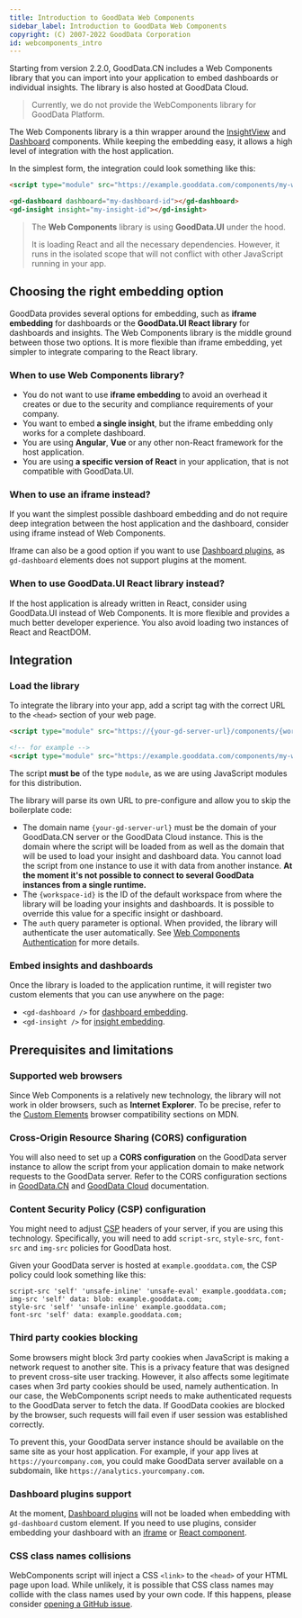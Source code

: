 ```yaml
---
title: Introduction to GoodData Web Components
sidebar_label: Introduction to GoodData Web Components
copyright: (C) 2007-2022 GoodData Corporation
id: webcomponents_intro
---
```


Starting from version 2.2.0, GoodData.CN includes a Web Components library that you can import into your application
to embed dashboards or individual insights. The library is also hosted at GoodData Cloud.

> Currently, we do not provide the WebComponents library for GoodData Platform.

The Web Components library is a thin wrapper around the [InsightView][1] and [Dashboard][2] components. While keeping the embedding easy, it allows a high level of integration with the host application. 

In the simplest form, the integration could look something like this:

```html
<script type="module" src="https://example.gooddata.com/components/my-workspace-id.js?auth=sso"></script>

<gd-dashboard dashboard="my-dashboard-id"></gd-dashboard>
<gd-insight insight="my-insight-id"></gd-insight>
```

> The **Web Components** library is using **GoodData.UI** under the hood. 
>
>It is loading React and all the necessary dependencies. However, it runs in the isolated scope that will not conflict with other JavaScript running in your app.

## Choosing the right embedding option

GoodData provides several options for embedding, such as **iframe embedding** for dashboards or the  **GoodData.UI React library** for dashboards and insights. The Web Components library is the middle ground between those two options. It is
more flexible than iframe embedding, yet simpler to integrate comparing to the React library. 

### When to use Web Components library?

* You do not want to use **iframe embedding** to avoid an overhead it creates or due to the security and compliance requirements of your company.
* You want to embed **a single insight**, but the iframe embedding only works for a complete dashboard.
* You are using **Angular**, **Vue** or any other non-React framework for the host application.
* You are using **a specific version of React** in your application, that is not compatible with GoodData.UI.

### When to use an iframe instead?

If you want the simplest possible dashboard embedding and do not require deep integration between the host application
and the dashboard, consider using iframe instead of Web Components.

Iframe can also be a good option if you want to use [Dashboard plugins][8], as `gd-dashboard` elements does not support
plugins at the moment.

### When to use GoodData.UI React library instead? 

If the host application is already written in React, consider using GoodData.UI instead of Web Components. It is more
flexible and provides a much better developer experience. You also avoid loading two instances of React and ReactDOM.

## Integration

### Load the library

To integrate the library into your app, add a script tag with the correct URL to the `<head>`
section of your web page.

```html
<script type="module" src="https://{your-gd-server-url}/components/{workspace-id}.js?auth=sso"></script>

<!-- for example -->
<script type="module" src="https://example.gooddata.com/components/my-workspace.js?auth=sso"></script>
```

The script **must be** of the type `module`, as we are using JavaScript modules for this distribution.

The library will parse its own URL to pre-configure and allow you to skip the boilerplate code:
* The domain name `{your-gd-server-url}` must be the domain of your GoodData.CN server or the GoodData Cloud instance.
  This is the domain where the script will be loaded from as well as the domain that will be used to load your insight and dashboard data. You cannot load the script from one instance to use it with data from another instance.
  **At the moment it's not possible to connect to several GoodData instances from a single runtime.**
* The `{workspace-id}` is the ID of the default workspace from where the library will be loading your insights and dashboards.
  It is possible to override this value for a specific insight or dashboard.
* The `auth` query parameter is optional. When provided, the library will authenticate the user automatically.
  See [Web Components Authentication][5] for more details.

### Embed insights and dashboards

Once the library is loaded to the application runtime, it will register two custom elements that you can use anywhere
on the page:

* `<gd-dashboard />` for [dashboard embedding][6].
* `<gd-insight />` for [insight embedding][7].

## Prerequisites and limitations

### Supported web browsers

Since Web Components is a relatively new technology, the library will not work in older browsers, such as
**Internet Explorer**. To be precise, refer to the
<a href="https://developer.mozilla.org/en-US/docs/Web/API/CustomElementRegistry#browser_compatibility" target="_blank">Custom Elements</a> browser compatibility sections on MDN.

### Cross-Origin Resource Sharing (CORS) configuration 

You will also need to set up a **CORS configuration** on the GoodData server instance to allow the script from your application
domain to make network requests to the GoodData server. Refer to the CORS configuration sections in [GoodData.CN][3] and
[GoodData Cloud][4] documentation.

### Content Security Policy (CSP) configuration

You might need to adjust <a href="https://developer.mozilla.org/en-US/docs/Web/HTTP/CSP" target="_blank">CSP</a> headers of your server, if you are using this technology.
Specifically, you will need to add `script-src`, `style-src`, `font-src` and `img-src` policies for GoodData host.

Given your GoodData server is hosted at `example.gooddata.com`, the CSP policy could look something like this:
```
script-src 'self' 'unsafe-inline' 'unsafe-eval' example.gooddata.com;
img-src 'self' data: blob: example.gooddata.com;
style-src 'self' 'unsafe-inline' example.gooddata.com;
font-src 'self' data: example.gooddata.com;
```

### Third party cookies blocking

Some browsers might block 3rd party cookies when JavaScript is making a network request to another site. This is
a privacy feature that was designed to prevent cross-site user tracking. However, it also affects some legitimate
cases when 3rd party cookies should be used, namely authentication. In our case, the WebComponents script needs
to make authenticated requests to the GoodData server to fetch the data. If GoodData cookies are blocked by
the browser, such requests will fail even if user session was established correctly.

To prevent this, your GoodData server instance should be available on the same site as your host application.
For example, if your app lives at `https://yourcompany.com`, you could make GoodData server available on a subdomain,
like `https://analytics.yourcompany.com`.

### Dashboard plugins support

At the moment, [Dashboard plugins][8] will not be loaded when embedding with `gd-dashboard` custom element. If you
need to use plugins, consider embedding your dashboard with an [iframe][10] or [React component][9].

### CSS class names collisions

WebComponents script will inject a CSS `<link>` to the `<head>` of your HTML page upon load. While unlikely, it is
possible that CSS class names may collide with the class names used by your own code. If this happens, please consider
<a target="_blank" href="https://github.com/gooddata/gooddata-ui-sdk/issues/new">opening a GitHub issue</a>.

[1]:10_vis__insight_view.md
[2]:18_dashboard_component.md
[3]:https://www.gooddata.com/developers/cloud-native/doc/latest/manage-deployment/set-up-organizations/set-up-cors-for-organization/
[4]:https://www.gooddata.com/developers/cloud-native/doc/cloud/manage-deployment/set-up-organizations/set-up-cors-for-organization/
[5]:19_webcomponents_authentication.md
[6]:19_webcomponents_dashboard.md
[7]:19_webcomponents_insight.md
[8]:18_dashboard_plugins.md
[9]:18_dashboard_component.md
[10]:https://www.gooddata.com/developers/cloud-native/doc/cloud/embed-visualizations/embed-dashboard/#embed-a-dashboard-using-iframe
